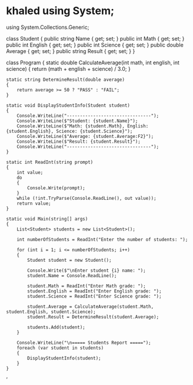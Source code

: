 # khaled using System;
using System.Collections.Generic;

class Student
{
    public string Name { get; set; }
    public int Math { get; set; }
    public int English { get; set; }
    public int Science { get; set; }
    public double Average { get; set; }
    public string Result { get; set; }
}

class Program
{
    static double CalculateAverage(int math, int english, int science)
    {
        return (math + english + science) / 3.0;
    }

    static string DetermineResult(double average)
    {
        return average >= 50 ? "PASS" : "FAIL";
    }

    static void DisplayStudentInfo(Student student)
    {
        Console.WriteLine("--------------------------------");
        Console.WriteLine($"Student: {student.Name}");
        Console.WriteLine($"Math: {student.Math}, English: {student.English}, Science: {student.Science}");
        Console.WriteLine($"Average: {student.Average:F2}");
        Console.WriteLine($"Result: {student.Result}");
        Console.WriteLine("--------------------------------");
    }

    static int ReadInt(string prompt)
    {
        int value;
        do
        {
            Console.Write(prompt);
        }
        while (!int.TryParse(Console.ReadLine(), out value));
        return value;
    }

    static void Main(string[] args)
    {
        List<Student> students = new List<Student>();

        int numberOfStudents = ReadInt("Enter the number of students: ");

        for (int i = 1; i <= numberOfStudents; i++)
        {
            Student student = new Student();

            Console.Write($"\nEnter student {i} name: ");
            student.Name = Console.ReadLine();

            student.Math = ReadInt("Enter Math grade: ");
            student.English = ReadInt("Enter English grade: ");
            student.Science = ReadInt("Enter Science grade: ");

            student.Average = CalculateAverage(student.Math, student.English, student.Science);
            student.Result = DetermineResult(student.Average);

            students.Add(student);
        }

        Console.WriteLine("\n===== Students Report =====");
        foreach (var student in students)
        {
            DisplayStudentInfo(student);
        }
    }
’

